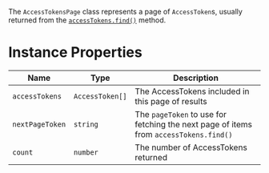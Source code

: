 The `AccessTokensPage` class represents a page of `AccessToken`s, usually returned from the [`accessTokens.find()`](doc:find-access-tokens-node) method.

# Instance Properties

| Name            | Type            | Description                                                                           |
| --------------- | --------------- | ------------------------------------------------------------------------------------- |
| `accessTokens`  | `AccessToken[]` | The AccessTokens included in this page of results                                     |
| `nextPageToken` | `string`        | The `pageToken` to use for fetching the next page of items from `accessTokens.find()` |
| `count`         | `number`        | The number of AccessTokens returned                                                   |
